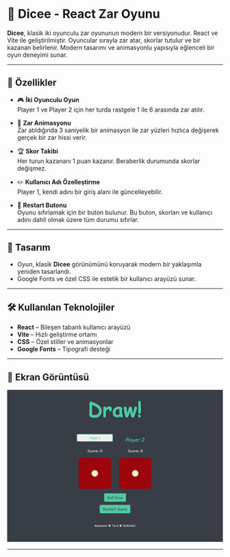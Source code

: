# 🎲 Dicee - React Zar Oyunu

**Dicee**, klasik iki oyunculu zar oyununun modern bir versiyonudur. React ve Vite ile geliştirilmiştir. Oyuncular sırayla zar atar, skorlar tutulur ve bir kazanan belirlenir. Modern tasarımı ve animasyonlu yapısıyla eğlenceli bir oyun deneyimi sunar.

---

## 🚀 Özellikler

- 🎮 **İki Oyunculu Oyun**  
  Player 1 ve Player 2 için her turda rastgele 1 ile 6 arasında zar atılır.

- 🎲 **Zar Animasyonu**  
  Zar atıldığında 3 saniyelik bir animasyon ile zar yüzleri hızlıca değişerek gerçek bir zar hissi verir.

- 🏆 **Skor Takibi**  
  Her turun kazananı 1 puan kazanır. Beraberlik durumunda skorlar değişmez.

- ✏️ **Kullanıcı Adı Özelleştirme**  
  Player 1, kendi adını bir giriş alanı ile güncelleyebilir.

- 🔄 **Restart Butonu**  
  Oyunu sıfırlamak için bir buton bulunur. Bu buton, skorları ve kullanıcı adını dahil olmak üzere tüm durumu sıfırlar.

---

## 🎨 Tasarım

- Oyun, klasik **Dicee** görünümünü koruyarak modern bir yaklaşımla yeniden tasarlandı.
- Google Fonts ve özel CSS ile estetik bir kullanıcı arayüzü sunar.

---

## 🛠️ Kullanılan Teknolojiler

- **React** – Bileşen tabanlı kullanıcı arayüzü
- **Vite** – Hızlı geliştirme ortamı
- **CSS** – Özel stiller ve animasyonlar
- **Google Fonts** – Tipografi desteği

---

## 📸 Ekran Görüntüsü

 ![Dicee Screenshot](./src/assets/images/screen.png)

---
